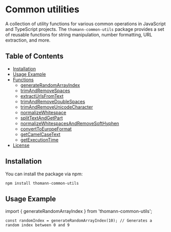 # Common utilities

A collection of utility functions for various common operations in JavaScript and TypeScript projects. The `thomann-common-utils` package provides a set of reusable functions for string manipulation, number formatting, URL extraction, and more.

## Table of Contents

- [Installation](#installation)
- [Usage Example](#usage-example)
- [Functions](#functions)
  - [generateRandomArrayIndex](#generaterandomarrayindex)
  - [trimAndRemoveSpaces](#trimandremovespaces)
  - [extractUrlsFromText](#extracturlsfromtext)
  - [trimAndRemoveDoubleSpaces](#trimandremovedoublespaces)
  - [trimAndRemoveUnicodeCharacter](#trimandremoveunicodecharacter)
  - [normalizeWhitespace](#normalizewhitespace)
  - [splitTextAndGetPart](#splittextandgetpart)
  - [normalizeWhitespacesAndRemoveSoftHyphen](#normalizewhitespacesandremovesofthyphen)
  - [convertToEuropeFormat](#converttoeuropeformat)
  - [getCamelCaseText](#getcamelcasetext)
  - [getExecutionTime](#getexecutiontime)
- [License](#license)

## Installation

You can install the package via npm:

```shell
npm install thomann-common-utils
```

## Usage Example
import { generateRandomArrayIndex } from 'thomann-common-utils';

```shell
const randomIndex = generateRandomArrayIndex(10); // Generates a random index between 0 and 9
```